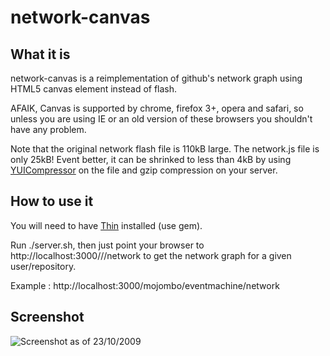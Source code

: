 network-canvas
==============

What it is
----------

network-canvas is a reimplementation of github's network graph using HTML5 canvas element instead of flash.

AFAIK, Canvas is supported by chrome, firefox 3+, opera and safari, so unless you are using IE or an old version of these browsers you shouldn't have any problem.

Note that the original network flash file is 110kB large. The network.js file is only 25kB! Event better, it can be shrinked to less than 4kB by using [YUICompressor](http://developer.yahoo.com/yui/compressor) on the file and gzip compression on your server.

How to use it
-------------

You will need to have [Thin](http://code.macournoyer.com/thin/) installed (use gem).

Run ./server.sh, then just point your browser to http://localhost:3000/<user>/<repo>/network to get the network graph for a given user/repository.

Example : http://localhost:3000/mojombo/eventmachine/network

Screenshot
----------

![Screenshot as of 23/10/2009](http://cloud.github.com/downloads/Youx/network-canvas/network-canvas.png)
